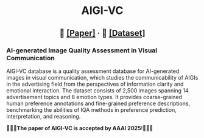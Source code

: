 <h1 align="center">AIGI-VC</h1>
<h2 align="center">📄 <a href="https://example.com/paper" target="_blank">[Paper]</a> · 🎨 <a href="https://example.com/paper" target="_blank">[Dataset]</a></h2>
<h3 align="left">AI-generated Image Quality Assessment in Visual Communication</h3>

AIGI-VC database is a quality assessment database for AI-generated images in visual communication, which studies the communicability of AIGIs in the advertising field from the perspectives of information clarity and emotional interaction. The dataset consists of 2,500 images spanning 14 advertisement topics and 8 emotion types. It provides coarse-grained human preference annotations and fine-grained preference descriptions, benchmarking the abilities of IQA methods in preference prediction, interpretation, and reasoning.

🎉🎉🎉**The paper of AIGI-VC is accepted by AAAI 2025**!🎉🎉🎉

